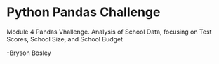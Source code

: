 # Python Pandas Challenge

Module 4 Pandas Vhallenge. Analysis of School Data, focusing on Test Scores, School Size, and School Budget

-Bryson Bosley
